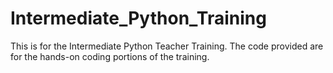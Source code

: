# Intermediate_Python_Training
This is for the Intermediate Python Teacher Training.
The code provided are for the hands-on coding portions of the training.
